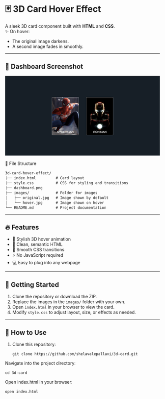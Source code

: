 # 🃏 3D Card Hover Effect

A sleek 3D card component built with **HTML** and **CSS**.  
✨ On hover:
- The original image darkens.
- A second image fades in smoothly.

---

## 📸 Dashboard Screenshot

![Dashboard Preview](dashboard.png)

📂 File Structure

```
3d-card-hover-effect/
├── index.html         # Card layout
├── style.css          # CSS for styling and transitions
├── dashboard.png         
├── images/            # Folder for images
│   ├── original.jpg   # Image shown by default
│   └── hover.jpg      # Image shown on hover
└── README.md          # Project documentation

```

---

## 🔥 Features

- 🎨 Stylish 3D hover animation
- 🧼 Clean, semantic HTML
- 💅 Smooth CSS transitions
- ⚡ No JavaScript required
- 💻 Easy to plug into any webpage

---

## 🚀 Getting Started

1. Clone the repository or download the ZIP.
2. Replace the images in the `images/` folder with your own.
3. Open `index.html` in your browser to view the card.
4. Modify `style.css` to adjust layout, size, or effects as needed.

---

## 🔧 How to Use

1. Clone this repository:
   ```
   git clone https://github.com/shelavalepallavi/3d-card.git

Navigate into the project directory:
```
cd 3d-card
```

Open index.html in your browser:

```
open index.html
```
